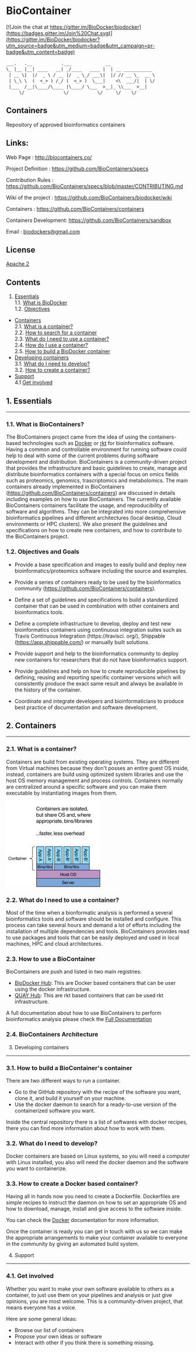 BioContainer
============

[![Join the chat at https://gitter.im/BioDocker/biodocker](https://badges.gitter.im/Join%20Chat.svg)](https://gitter.im/BioDocker/biodocker?utm_source=badge&utm_medium=badge&utm_campaign=pr-badge&utm_content=badge)

```
___.   .__           .___             __                 
\_ |__ |__| ____   __| _/____   ____ |  | __ ___________
 | __ \|  |/  _ \ / __ |/  _ \_/ ___\|  |/ // __ \_  __ \
 | \_\ \  (  <_> ) /_/ (  <_> )  \___|    <\  ___/|  | \/
 |___  /__|\____/\____ |\____/ \___  >__|_ \\___  >__|   
     \/               \/           \/     \/    \/       

 ```

Containers
--------
Repository of approved bioinformatics containers

Links:
-------
Web Page              : http://biocontainers.co/

Project Definition    : https://github.com/BioContainers/specs

Contribution Rules    : https://github.com/BioContainers/specs/blob/master/CONTRIBUTING.md

Wiki of the project   : https://github.com/BioContainers/biodocker/wiki

Containers            : https://github.com/BioContainers/containers

Containers Development: https://github.com/BioContainers/sandbox

Email                 : biodockers@gmail.com

License
----------

[Apache 2](http://www.apache.org/licenses/LICENSE-2.0)

Contents
----------

1. [Essentials](#1-essentials)  
 1.1. [What is BioDocker](#12-what-is-biodocker)  
 1.2. [Objectives](#11-objectives) 
* [Containers](#2-containers)  
  2.1. [What is a container?](#21-what-is-a-container)  
  2.2. [How to search for a container](#22-how-to-search-for-a-container)  
  2.3. [What do I need to use a container?](#23-what-do-i-need-to-use-a-container)   
  2.4. [How do I use a container?](#24-how-do-i-use-a-container)  
  2.5. [How to build a BioDocker container](#25-how-to-build-a-biodocker-container)  
* [Developing containers](#3-developing-containers)  
  3.1. [What do I need to develop?](#31-what-do-i-need-to-develop)  
  3.2. [How to create a container?](#32-how-to-create-a-container)  
* [Support](#4-support)  
  4.1  [Get involved](#41-get-involved)  

## 1. Essentials
------------------

### 1.1. What is BioContainers?

The BioContainers project came from the idea of using the containers-based technologies such as [Docker](https://www.docker.com) or  [rkt](https://github.com/coreos/rkt) for bioinformatics software. Having a common and controllable environment for running software could help to deal with some of the current problems during software development and distribution. BioContainers is a community-driven project that provides the infrastructure and basic guidelines to create, manage and distribute bioinformatics containers with a special focus on omics fields such as proteomics, genomics, trascriptomics and metabolomics. The main containers already implemented in BioContainers (https://github.com/BioContainers/containers) are discussed in details including examples on how to use BioContainers. 
The currently available BioContainers containers facilitate the usage, and reproducibility of software and algorithms. They can be integrated into more comprehensive bioinformatics pipelines and different architectures (local desktop, Cloud environments or HPC clusters). We also present the  guidelines and specifications on how to create new containers, and how to contribute to the BioContainers project.

### 1.2. Objectives and Goals

* Provide a base specification and images to easily build and deploy new bioinformatics/proteomics software
including the source and examples.

* Provide a series of containers ready to be used by the bioinformatics community (https://github.com/BioContainers/containers).

* Define a set of guidelines and specifications to build a standardized container that can be 
used in combination with other containers and bioinformatics tools.

* Define a complete infrastructure to develop, deploy and test new bioinformatics containers
using continuous integration suites such as Travis Continuous Integration (https://travisci.
org/), Shippable (https://app.shippable.com/) or manually built solutions.

* Provide support and help to the bioinformatics community to deploy new containers for researchers that do not have bioinformatics support.

* Provide guidelines and help on how to create reproducible pipelines by defining, reusing
and reporting specific container versions which will consistently produce the exact same
result and always be available in the history of the container.

* Coordinate and integrate developers and bioinformaticians to produce best practice of
documentation and software development.

## 2. Containers
-------------

### 2.1. What is a container?

Containers are build from existing operating systems. They are different from Virtual machines because they don't posses an entire guest OS inside, instead, containers are build using optimized system
libraries and use the host OS memory management and process controls. Containers normally are centralized around a specific software and you can make them executable by instantiating images from them.

![What is Container](imgs/container.png)

### 2.2. What do I need to use a container?

Most of the time when a bionformatic analysis is performed a several bioinformatics tools and software should be installed and configure. This process can take several hours and demand a lot of efforts including the installation of multiple dependencies and tools. BioContainers provides read to use packages and tools that can be easily deployed and used in local machines, HPC and cloud architectures. 

### 2.3. How to use a BioContainer 

BioContainers are push and listed in two main registries: 

* [BioDocker Hub](https://hub.docker.com/u/biodckr/): This are Docker based containers that can be user using the docker infrastructure. 
* [QUAY Hub](https://quay.io/organization/biodckr): This are rkt based containers that can be used rkt infrastructure. 

A full documentation about how to use BioContainers to perform bioinformatics analysis please check the [Full Documentation](http://BioDocker.org/docs) 

### 2.4. BioContainers Architecture 



3. Developing containers
-----------------------

### 3.1. How to build a BioContainer's container

There are two different ways to run a container.

* Go to the GitHub repository with the recipe of the software you want, clone it, and build it yourself on your machine.
* Use the docker daemon to search for a ready-to-use version of the containerized software you want.

Inside the central repository there is a list of softwares with docker recipes, there you can find more information about how to work with them.

### 3.2. What do I need to develop?

Docker containers are based on Linux systems, so you will need a computer with Linux installed, you also will need the docker daemon and the software you want to containerize.

### 3.3. How to create a Docker based container?

Having all in hands now you need to create a Dockerfile. Dockerfiles are simple recipes to instruct the daemon on how to set an appropriate OS and how to download, manage, install and
give access to the software inside.

You can check the [Docker](https://docs.docker.com/reference/builder/) documentation for more information.

Once the container is ready you can get in touch with us so we can make the appropriate arrangements to make your container available to everyone in the community by giving an automated build system.


4. Support
----------

### 4.1. Get involved

Whether you want to make your own software available to others as a container, to just use them on your pipelines and analysis or just give opinions, you are most welcome. This is a community-driven project, that means everyone has a voice.

Here are some general ideas:

* Browse our list of containers
* Propose your own ideas or software
* Interact with other if you think there is something missing.
